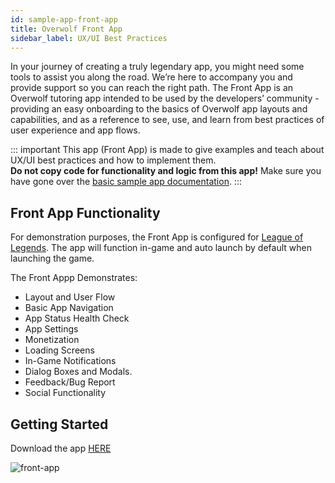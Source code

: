 ```yaml
---
id: sample-app-front-app
title: Overwolf Front App
sidebar_label: UX/UI Best Practices
---
```

In your journey of creating a truly legendary app, you might need some tools to assist you along the road. We’re here to accompany you and provide support so you can reach the right path. 
The Front App is an Overwolf tutoring app intended to be used by the developers’ community - providing an easy onboarding to the basics of Overwolf app layouts and capabilities, and as a reference to see, use, and learn from best practices of user experience and app flows.

::: important
This app (Front App) is made to give examples and teach about UX/UI best practices and how to implement them.  
**Do not copy code for functionality and logic from this app!**  Make sure you have gone over the [basic sample app documentation](sample-app-overview).
:::

## Front App Functionality

For demonstration purposes, the Front App is configured for [League of Legends](https://euw.leagueoflegends.com/en-us/). The app will function in-game and auto launch by default when launching the game.

The Front Appp Demonstrates:

* Layout and User Flow
* Basic App Navigation
* App Status Health Check
* App Settings
* Monetization
* Loading Screens
* In-Game Notifications
* Dialog Boxes and Modals.
* Feedback/Bug Report
* Social Functionality


## Getting Started

Download the app [HERE](https://www.overwolf.com/app/Overwolf-Front_App)

![front-app](assets/sample-app/front-app.jpg)

